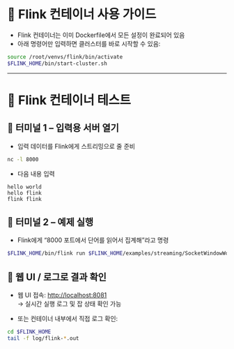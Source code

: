 # 🚀 Flink 컨테이너 사용 가이드

- Flink 컨테이너는 이미 Dockerfile에서 모든 설정이 완료되어 있음  
- 아래 명령어만 입력하면 클러스터를 바로 시작할 수 있음:

```bash
source /root/venvs/flink/bin/activate
$FLINK_HOME/bin/start-cluster.sh
```

---

# 🧪 Flink 컨테이너 테스트

## 📌 터미널 1 – 입력용 서버 열기
- 입력 데이터를 Flink에게 스트리밍으로 줄 준비

```bash
nc -l 8000
```

- 다음 내용 입력
```
hello world
hello flink
flink flink
```

## 📌 터미널 2 – 예제 실행
- Flink에게 “8000 포트에서 단어를 읽어서 집계해”라고 명령

```bash
$FLINK_HOME/bin/flink run $FLINK_HOME/examples/streaming/SocketWindowWordCount.jar --hostname localhost --port 8000
```

## 📌 웹 UI / 로그로 결과 확인

- 웹 UI 접속: [http://localhost:8081](http://localhost:8081)  
  → 실시간 실행 로그 및 잡 상태 확인 가능

- 또는 컨테이너 내부에서 직접 로그 확인:

```bash
cd $FLINK_HOME
tail -f log/flink-*.out
```
